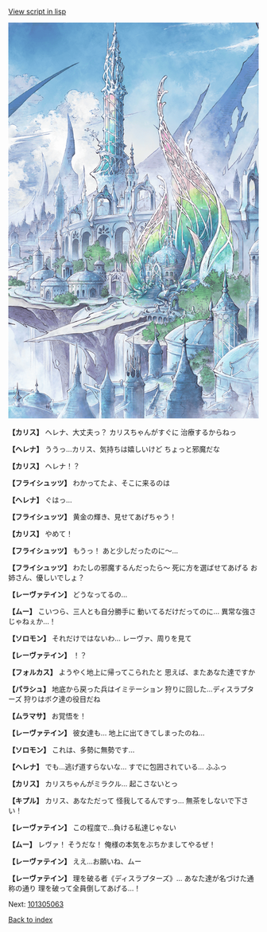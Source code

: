 [View script in lisp](../scripts/101305061.txt)

![fairy_world.png](../images/backgrounds/fairy_world.png)

**【カリス】**
ヘレナ、大丈夫っ？
カリスちゃんがすぐに
治療するからねっ

**【ヘレナ】**
ううっ…カリス、気持ちは嬉しいけど
ちょっと邪魔だな

**【カリス】**
ヘレナ！？

**【フライシュッツ】**
わかってたよ、そこに来るのは

**【ヘレナ】**
ぐはっ…

**【フライシュッツ】**
黄金の輝き、見せてあげちゃう！

**【カリス】**
やめて！

**【フライシュッツ】**
もうっ！
あと少しだったのに～…

**【フライシュッツ】**
わたしの邪魔するんだったら～
死に方を選ばせてあげる
お姉さん、優しいでしょ？

**【レーヴァテイン】**
どうなってるの…

**【ムー】**
こいつら、三人とも自分勝手に
動いてるだけだってのに…
異常な強さじゃねぇか…！

**【ソロモン】**
それだけではないわ…
レーヴァ、周りを見て

**【レーヴァテイン】**
！？

**【フォルカス】**
ようやく地上に帰ってこられたと
思えば、またあなた達ですか

**【パラシュ】**
地底から戻った兵はイミテーション
狩りに回した…ディスラプターズ
狩りはボク達の役目だね

**【ムラマサ】**
お覚悟を！

**【レーヴァテイン】**
彼女達も…
地上に出てきてしまったのね…

**【ソロモン】**
これは、多勢に無勢です…

**【ヘレナ】**
でも…逃げ道すらないな…
すでに包囲されている…
ふふっ

**【カリス】**
カリスちゃんがミラクル…
起こさないとっ

**【キプル】**
カリス、あなただって
怪我してるんですっ…
無茶をしないで下さい！

**【レーヴァテイン】**
この程度で…負ける私達じゃない

**【ムー】**
レヴァ！
そうだな！
俺様の本気をぶちかましてやるぜ！

**【レーヴァテイン】**
ええ…お願いね、ムー

**【レーヴァテイン】**
理を破る者《ディスラプターズ》…
あなた達が名づけた通称の通り
理を破って全員倒してあげる…！

Next: [101305063](101305063.md)

[Back to index](index.md)
